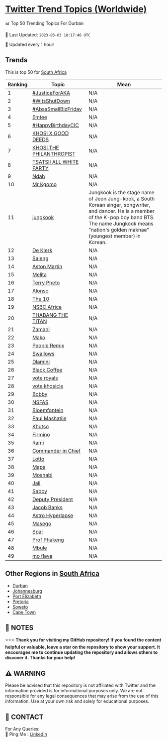 [Twitter Trend Topics (Worldwide)](https://github.com/ErcinDedeoglu/Twitter-Trend-Topics)
==========


📊 Top 50 Trending Topics For Durban

📆 Last Updated: `2023-03-03 18:17:46 UTC`

🔧 Updated every 1 hour!


## Trends

This is top 50 for [South Africa](</South Africa>)

| Ranking | Topic | Mean |
| ------- | ------------ | ------------ |
| 1 | [#JusticeForAKA](http://twitter.com/search?q=%23JusticeForAKA) | N/A |
| 2 | [#WitsShutDown](http://twitter.com/search?q=%23WitsShutDown) | N/A |
| 3 | [#AbsaSmallBizFriday](http://twitter.com/search?q=%23AbsaSmallBizFriday) | N/A |
| 4 | [Emtee](http://twitter.com/search?q=Emtee) | N/A |
| 5 | [#HappyBirthdayCIC](http://twitter.com/search?q=%23HappyBirthdayCIC) | N/A |
| 6 | [KHOSI X GOOD DEEDS](http://twitter.com/search?q=KHOSI+X+GOOD+DEEDS) | N/A |
| 7 | [KHOSI THE PHILANTHROPIST](http://twitter.com/search?q=KHOSI+THE+PHILANTHROPIST) | N/A |
| 8 | [TSATSII ALL WHITE PARTY](http://twitter.com/search?q=TSATSII+ALL+WHITE+PARTY) | N/A |
| 9 | [Ndah](http://twitter.com/search?q=Ndah) | N/A |
| 10 | [Mr Kgomo](http://twitter.com/search?q=Mr+Kgomo) | N/A |
| 11 | [jungkook](http://twitter.com/search?q=jungkook) | Jungkook is the stage name of Jeon Jung-kook, a South Korean singer, songwriter, and dancer. He is a member of the K-pop boy band BTS. The name Jungkook means "nation's golden maknae" (youngest member) in Korean. |
| 12 | [De Klerk](http://twitter.com/search?q=De+Klerk) | N/A |
| 13 | [Saleng](http://twitter.com/search?q=Saleng) | N/A |
| 14 | [Aston Martin](http://twitter.com/search?q=Aston+Martin) | N/A |
| 15 | [Melita](http://twitter.com/search?q=Melita) | N/A |
| 16 | [Terry Pheto](http://twitter.com/search?q=Terry+Pheto) | N/A |
| 17 | [Alonso](http://twitter.com/search?q=Alonso) | N/A |
| 18 | [The 10](http://twitter.com/search?q=The+10) | N/A |
| 19 | [NSBC Africa](http://twitter.com/search?q=NSBC+Africa) | N/A |
| 20 | [THABANG THE TITAN](http://twitter.com/search?q=THABANG+THE+TITAN) | N/A |
| 21 | [Zamani](http://twitter.com/search?q=Zamani) | N/A |
| 22 | [Mako](http://twitter.com/search?q=Mako) | N/A |
| 23 | [People Remix](http://twitter.com/search?q=People+Remix) | N/A |
| 24 | [Swallows](http://twitter.com/search?q=Swallows) | N/A |
| 25 | [Dlamini](http://twitter.com/search?q=Dlamini) | N/A |
| 26 | [Black Coffee](http://twitter.com/search?q=Black+Coffee) | N/A |
| 27 | [vote royals](http://twitter.com/search?q=vote+royals) | N/A |
| 28 | [vote khosicle](http://twitter.com/search?q=vote+khosicle) | N/A |
| 29 | [Bobby](http://twitter.com/search?q=Bobby) | N/A |
| 30 | [NSFAS](http://twitter.com/search?q=NSFAS) | N/A |
| 31 | [Bloemfontein](http://twitter.com/search?q=Bloemfontein) | N/A |
| 32 | [Paul Mashatile](http://twitter.com/search?q=Paul+Mashatile) | N/A |
| 33 | [Khutso](http://twitter.com/search?q=Khutso) | N/A |
| 34 | [Firmino](http://twitter.com/search?q=Firmino) | N/A |
| 35 | [Rami](http://twitter.com/search?q=Rami) | N/A |
| 36 | [Commander in Chief](http://twitter.com/search?q=Commander+in+Chief) | N/A |
| 37 | [Lotto](http://twitter.com/search?q=Lotto) | N/A |
| 38 | [Maps](http://twitter.com/search?q=Maps) | N/A |
| 39 | [Moshabi](http://twitter.com/search?q=Moshabi) | N/A |
| 40 | [Jali](http://twitter.com/search?q=Jali) | N/A |
| 41 | [Sabby](http://twitter.com/search?q=Sabby) | N/A |
| 42 | [Deputy President](http://twitter.com/search?q=Deputy+President) | N/A |
| 43 | [Jacob Banks](http://twitter.com/search?q=Jacob+Banks) | N/A |
| 44 | [Astro Hyperlapse](http://twitter.com/search?q=Astro+Hyperlapse) | N/A |
| 45 | [Masego](http://twitter.com/search?q=Masego) | N/A |
| 46 | [Spar](http://twitter.com/search?q=Spar) | N/A |
| 47 | [Prof Phakeng](http://twitter.com/search?q=Prof+Phakeng) | N/A |
| 48 | [Mbule](http://twitter.com/search?q=Mbule) | N/A |
| 49 | [mo flava](http://twitter.com/search?q=mo+flava) | N/A |



## Other Regions in [South Africa](</South Africa>)

* [Durban](</South Africa/Durban.md>)
* [Johannesburg](</South Africa/Johannesburg.md>)
* [Port Elizabeth](</South Africa/Port Elizabeth.md>)
* [Pretoria](</South Africa/Pretoria.md>)
* [Soweto](</South Africa/Soweto.md>)
* [Cape Town](</South Africa/Cape Town.md>)



## 📝 NOTES

⭐⭐⭐ **Thank you for visiting my GitHub repository! If you found the content helpful or valuable, leave a star on the repository to show your support. It encourages me to continue updating the repository and allows others to discover it. Thanks for your help!**


## ⚠️ WARNING

Please be advised that this repository is not affiliated with Twitter and the information provided is for informational purposes only. We are not responsible for any legal consequences that may arise from the use of this information. Use at your own risk and solely for educational purposes.


## 📨 CONTACT

 For Any Queries:  
            🏓 Ping Me : [LinkedIn](https://www.linkedin.com/in/ercindedeoglu/)
